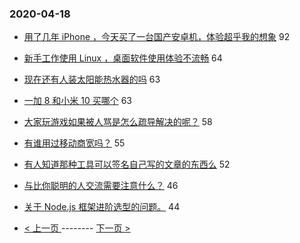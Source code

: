 ### 2020-04-18 
- [用了几年 iPhone ，今天买了一台国产安卓机，体验超乎我的想象](https://www.v2ex.com/t/663609) 92
- [新手工作使用 Linux ，桌面软件使用体验不流畅](https://www.v2ex.com/t/663592) 64
- [现在还有人装太阳能热水器的吗](https://www.v2ex.com/t/663652) 63
- [一加 8 和小米 10 买哪个](https://www.v2ex.com/t/663719) 63
- [大家玩游戏如果被人骂是怎么疏导解决的呢？](https://www.v2ex.com/t/663574) 58
- [有谁用过移动商宽吗？](https://www.v2ex.com/t/663572) 55
- [有人知道那种工具可以签名自己写的文章的东西么](https://www.v2ex.com/t/663616) 52
- [与比你聪明的人交流需要注意什么？](https://www.v2ex.com/t/663695) 46
- [关于 Node.js 框架进阶选型的问题。](https://www.v2ex.com/t/663582) 44 

- [ < 上一页 ](https://github.com/able8/v2ex-hot-record/blob/master/2020-04-17.md) -------- [ 下一页 > ](https://github.com/able8/v2ex-hot-record/blob/master/2020-04-19.md)